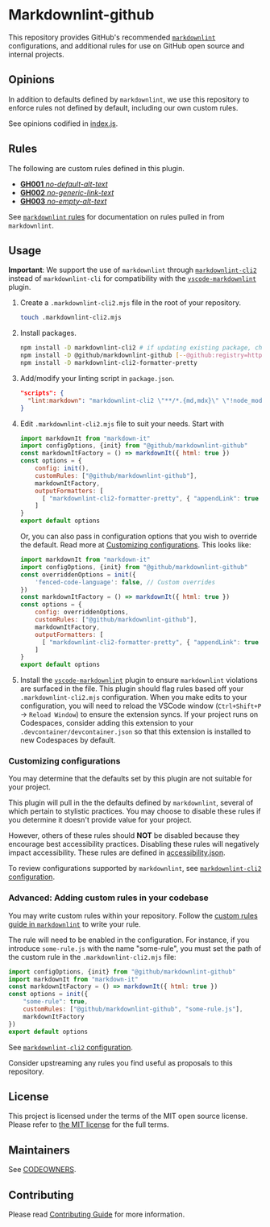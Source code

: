 # Markdownlint-github

This repository provides GitHub's recommended [`markdownlint`](https://github.com/DavidAnson/markdownlint) configurations, and additional rules for use on GitHub open source and internal projects.

## Opinions

In addition to defaults defined by `markdownlint`, we use this repository to enforce rules not defined by default, including our own custom rules.

See opinions codified in [index.js](./index.js).

## Rules

The following are custom rules defined in this plugin.

* [**GH001** _no-default-alt-text_](./docs/rules/GH001-no-default-alt-text.md)
* [**GH002** _no-generic-link-text_](./docs/rules/GH002-no-generic-link-text.md)
* [**GH003** _no-empty-alt-text_](./docs/rules/GH003-no-empty-alt-text.md)

See [`markdownlint` rules](https://github.com/DavidAnson/markdownlint#rules--aliases) for documentation on rules pulled in from `markdownlint`.

## Usage

**Important**: We support the use of `markdownlint` through [`markdownlint-cli2`](https://github.com/DavidAnson/markdownlint-cli2) instead of `markdownlint-cli` for compatibility with the [`vscode-markdownlint`](https://github.com/DavidAnson/vscode-markdownlint) plugin.

1. Create a `.markdownlint-cli2.mjs` file in the root of your repository.

    ```bash
    touch .markdownlint-cli2.mjs
    ```

2. Install packages.

    ```bash
    npm install -D markdownlint-cli2 # if updating existing package, check for updates
    npm install -D @github/markdownlint-github [--@github:registry=https://registry.npmjs.org]
    npm install -D markdownlint-cli2-formatter-pretty
    ```

3. Add/modify your linting script in `package.json`.

    ```json
    "scripts": {
      "lint:markdown": "markdownlint-cli2 \"**/*.{md,mdx}\" \"!node_modules\""
    }
    ```

4. Edit `.markdownlint-cli2.mjs` file to suit your needs. Start with

    ```js
    import markdownIt from "markdown-it"
    import configOptions, {init} from "@github/markdownlint-github"
    const markdownItFactory = () => markdownIt({ html: true })
    const options = {
        config: init(),
        customRules: ["@github/markdownlint-github"],
        markdownItFactory,
        outputFormatters: [
          [ "markdownlint-cli2-formatter-pretty", { "appendLink": true } ] // ensures the error message includes a link to the rule documentation
        ]
    }
    export default options
    ```

    Or, you can also pass in configuration options that you wish to override the default. Read more at [Customizing configurations](#customizing-configurations).
    This looks like:

    ```js
    import markdownIt from "markdown-it"
    import configOptions, {init} from "@github/markdownlint-github"
    const overriddenOptions = init({
        'fenced-code-language': false, // Custom overrides
    })
    const markdownItFactory = () => markdownIt({ html: true })
    const options = {
        config: overriddenOptions,
        customRules: ["@github/markdownlint-github"],
        markdownItFactory,
        outputFormatters: [
          [ "markdownlint-cli2-formatter-pretty", { "appendLink": true } ]
        ]
    }
    export default options
    ```

5. Install the [`vscode-markdownlint`](https://marketplace.visualstudio.com/items?itemName=DavidAnson.vscode-markdownlint) plugin to ensure `markdownlint` violations are surfaced in the file. This plugin should flag rules based off your `.markdownlint-cli2.mjs` configuration. When you make edits to your configuration, you will need to reload the VSCode window (`Ctrl+Shift+P` -> `Reload Window`) to ensure the extension syncs. If your project runs on Codespaces, consider adding this extension to your `.devcontainer/devcontainer.json` so that this extension is installed to new Codespaces by default.

### Customizing configurations

You may determine that the defaults set by this plugin are not suitable for your project.

This plugin will pull in the the defaults defined by `markdownlint`, several of which pertain to stylistic practices. You may choose to disable these rules if you determine it doesn't provide value for your project.

However, others of these rules should **NOT** be disabled because they encourage best accessibility practices. Disabling these rules will negatively impact accessibility. These rules are defined in [accessibility.json](./style/accessibility.json).

To review configurations supported by `markdownlint`, see [`markdownlint-cli2` configuration](https://github.com/DavidAnson/markdownlint-cli2#configuration).

### Advanced: Adding custom rules in your codebase

You may write custom rules within your repository. Follow the [custom rules guide in `markdownlint`](https://github.com/DavidAnson/markdownlint/blob/main/doc/CustomRules.md) to write your rule.

The rule will need to be enabled in the configuration. For instance, if you introduce `some-rule.js` with the name "some-rule", you must set the path of the custom rule in the `.markdownlint-cli2.mjs` file:

```js
import configOptions, {init} from "@github/markdownlint-github"
import markdownIt from "markdown-it"
const markdownItFactory = () => markdownIt({ html: true })
const options = init({
    "some-rule": true,
    customRules: ["@github/markdownlint-github", "some-rule.js"],
    markdownItFactory
})
export default options
```

See [`markdownlint-cli2` configuration](https://github.com/DavidAnson/markdownlint-cli2#configuration).

Consider upstreaming any rules you find useful as proposals to this repository.

## License

This project is licensed under the terms of the MIT open source license. Please
refer to [the MIT license](./LICENSE.txt) for the full terms.

## Maintainers

See [CODEOWNERS](./CODEOWNERS).

## Contributing

Please read [Contributing Guide](./CONTRIBUTING.md) for more information.
